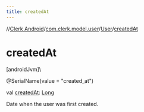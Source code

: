 ```yaml
---
title: createdAt
---
```

//[Clerk Android](../../../index.html)/[com.clerk.model.user](../index.html)/[User](index.html)/[createdAt](created-at.html)



# createdAt



[androidJvm]\




@SerialName(value = &quot;created_at&quot;)



val [createdAt](created-at.html): [Long](https://kotlinlang.org/api/latest/jvm/stdlib/kotlin-stdlib/kotlin/-long/index.html)



Date when the user was first created.




